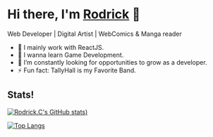 # Hi there, I'm [Rodrick](https://rodrickc.crd.co/) 👋
Web Developer | Digital Artist | WebComics & Manga reader
- 🔭 I mainly work with ReactJS.
- 🌱 I wanna learn Game Development.
- 🤔 I’m constantly looking for opportunities to grow as a developer.
- ⚡ Fun fact: TallyHall is my Favorite Band.

## Stats!
 [![Rodrick.C's GitHub stats](https://github-readme-stats.vercel.app/api?username=Rodrick-alt&theme=tokyonight))](https://github.com/Rodrick-alt/github-readme-stats)
 
 [![Top Langs](https://github-readme-stats.vercel.app/api/top-langs/?username=Rodrick-alt&theme=tokyonight&layout=compact)](https://github.com/anuraghazra/github-readme-stats)
